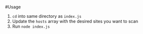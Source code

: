 #Usage

1. `cd` into same directory as `index.js`
2. Update the `hosts` array with the desired sites you want to scan
3. Run `node index.js`
